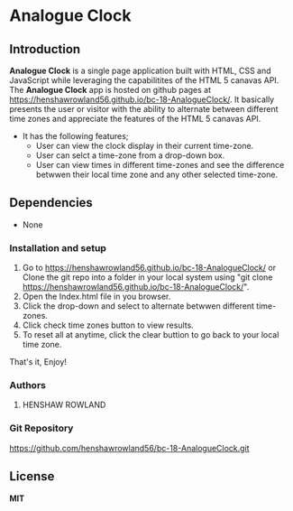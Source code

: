 # **Analogue Clock**

## Introduction
**Analogue Clock** is a single page application built with HTML, CSS and JavaScript while leveraging the capabilitites of the HTML 5 canavas API. The **Analogue Clock**  app is hosted on github pages at https://henshawrowland56.github.io/bc-18-AnalogueClock/. It basically presents the user or visitor with the ability to alternate between different time zones and appreciate the features of the HTML 5 canavas API.
* It has the following features;
    * User can view the clock display in their current time-zone.
    * User can selct a time-zone from a drop-down box.
    * User can view times in different time-zones and see the difference betwwen their local time zone and any other selected time-zone.

## Dependencies
 - None

### Installation and setup
1. Go to https://henshawrowland56.github.io/bc-18-AnalogueClock/ or Clone the git repo into a folder in your local system using "git clone https://henshawrowland56.github.io/bc-18-AnalogueClock/".
2. Open the Index.html file in you browser.
3. Click the drop-down and select to alternate betwwen different time-zones.
4. Click check time zones button to view results.
5. To reset all at anytime, click the clear buttion to go back to your local time zone.

That's it, Enjoy!

### Authors 
1. HENSHAW ROWLAND

### Git Repository
https://github.com/henshawrowland56/bc-18-AnalogueClock.git


## License

**MIT**





